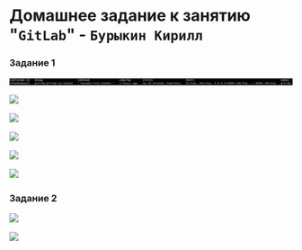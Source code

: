 # Домашнее задание к занятию "`GitLab`" - `Бурыкин Кирилл`



### Задание 1
![](images/docker_ps.png)

![](images/gitlab_dashboard.png)

![](images/gitlab_home.png)

![](images/Home.png)

![](images/Runner.png)

![](images/Runner_active.png)

### Задание 2

![](images/cml.png)

![](images/status.png)
